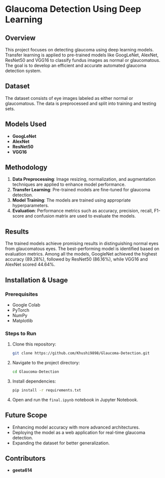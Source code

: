 # Glaucoma Detection Using Deep Learning

## Overview
This project focuses on detecting glaucoma using deep learning models. Transfer learning is applied to pre-trained models like GoogLeNet, AlexNet, ResNet50 and VGG16 to classify fundus images as normal or glaucomatous. The goal is to develop an efficient and accurate automated glaucoma detection system.

## Dataset
The dataset consists of eye images labeled as either normal or glaucomatous. The data is preprocessed and split into training and testing sets.

## Models Used
- **GoogLeNet**
- **AlexNet**
- **ResNet50**
- **VGG16**

## Methodology
1. **Data Preprocessing**: Image resizing, normalization, and augmentation techniques are applied to enhance model performance.
2. **Transfer Learning**: Pre-trained models are fine-tuned for glaucoma detection.
3. **Model Training**: The models are trained using appropriate hyperparameters.
4. **Evaluation**: Performance metrics such as accuracy, precision, recall, F1-score and confusion matrix are used to evaluate the models.

## Results
The trained models achieve promising results in distinguishing normal eyes from glaucomatous eyes. The best-performing model is identified based on evaluation metrics. Among all the models, GoogleNet achieved the highest accuracy (89.28%), followed by ResNet50 (86.16%), while VGG16 and AlexNet scored 44.64%.

## Installation & Usage
### Prerequisites
- Google Colab
- PyTorch
- NumPy
- Matplotlib

### Steps to Run
1. Clone this repository:
   ```sh
   git clone https://github.com/Khushi9898/Glaucoma-Detection.git
   ```
2. Navigate to the project directory:
   ```sh
   cd Glaucoma-Detection
   ```
3. Install dependencies:
   ```sh
   pip install -r requirements.txt
   ```
4. Open and run the `final.ipynb` notebook in Jupyter Notebook.

## Future Scope
- Enhancing model accuracy with more advanced architectures.
- Deploying the model as a web application for real-time glaucoma detection.
- Expanding the dataset for better generalization.

## Contributors
- **geeta614** 

